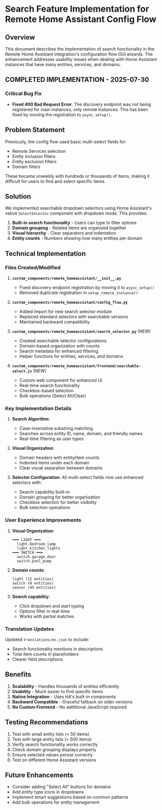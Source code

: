 # Search Feature Implementation for Remote Home Assistant Config Flow

## Overview

This document describes the implementation of search functionality in the Remote Home Assistant integration's configuration flow GUI wizards. The enhancement addresses usability issues when dealing with Home Assistant instances that have many entities, services, and domains.

## COMPLETED IMPLEMENTATION - 2025-07-30

### Critical Bug Fix
- **Fixed 400 Bad Request Error**: The discovery endpoint was not being registered for main instances, only remote instances. This has been fixed by moving the registration to `async_setup()`.

## Problem Statement

Previously, the config flow used basic multi-select fields for:
- Remote Services selection
- Entity inclusion filters
- Entity exclusion filters  
- Domain filters

These became unwieldy with hundreds or thousands of items, making it difficult for users to find and select specific items.

## Solution

We implemented searchable dropdown selectors using Home Assistant's native `SelectSelector` component with dropdown mode. This provides:

1. **Built-in search functionality** - Users can type to filter options
2. **Domain grouping** - Related items are organized together
3. **Visual hierarchy** - Clear separators and indentation
4. **Entity counts** - Numbers showing how many entities per domain

## Technical Implementation

### Files Created/Modified

1. **`custom_components/remote_homeassistant/__init__.py`**
   - Fixed discovery endpoint registration by moving it to `async_setup()`
   - Removed duplicate registration in `setup_remote_instance()`

2. **`custom_components/remote_homeassistant/config_flow.py`**
   - Added import for new search selector module
   - Replaced standard selectors with searchable versions
   - Maintained backward compatibility

3. **`custom_components/remote_homeassistant/search_selector.py`** (NEW)
   - Created searchable selector configurations
   - Domain-based organization with counts
   - Search metadata for enhanced filtering
   - Helper functions for entities, services, and domains

4. **`custom_components/remote_homeassistant/frontend/searchable-select.js`** (NEW)
   - Custom web component for enhanced UI
   - Real-time search functionality
   - Checkbox-based selection
   - Bulk operations (Select All/Clear)

### Key Implementation Details

1. **Search Algorithm**:
   - Case-insensitive substring matching
   - Searches across entity ID, name, domain, and friendly names
   - Real-time filtering as user types

2. **Visual Organization**:
   - Domain headers with entity/item counts
   - Indented items under each domain
   - Clear visual separation between domains

3. **Selector Configuration**:
   All multi-select fields now use enhanced selectors with:
   - Search capability built-in
   - Domain grouping for better organization
   - Checkbox selection for better visibility
   - Bulk selection operations

### User Experience Improvements

1. **Visual Organization**:
   ```
   ━━━ LIGHT ━━━
     light.bedroom_lamp
     light.kitchen_lights
   ━━━ SWITCH ━━━
     switch.garage_door
     switch.pool_pump
   ```

2. **Domain counts**:
   ```
   light (12 entities)
   switch (8 entities)
   sensor (45 entities)
   ```

3. **Search capability**:
   - Click dropdown and start typing
   - Options filter in real-time
   - Works with partial matches

### Translation Updates

Updated `translations/en.json` to include:
- Search functionality mentions in descriptions
- Total item counts in placeholders
- Clearer field descriptions

## Benefits

1. **Scalability** - Handles thousands of entities efficiently
2. **Usability** - Much easier to find specific items
3. **Native Integration** - Uses HA's built-in components
4. **Backward Compatible** - Graceful fallback on older versions
5. **No Custom Frontend** - No additional JavaScript required

## Testing Recommendations

1. Test with small entity lists (< 50 items)
2. Test with large entity lists (> 500 items)
3. Verify search functionality works correctly
4. Check domain grouping displays properly
5. Ensure selected values persist correctly
6. Test on different Home Assistant versions

## Future Enhancements

- Consider adding "Select All" buttons for domains
- Add entity type icons in dropdowns
- Implement smart suggestions based on common patterns
- Add bulk operations for entity management